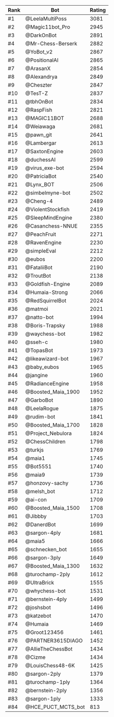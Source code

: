 Rank|Bot|Rating
---|---|---
#1|@LeelaMultiPoss|3081
#2|@Magic11bot_Pro|2945
#3|@DarkOnBot|2891
#4|@Mr-Chess-Berserk|2882
#5|@YoBot_v2|2867
#6|@PositionalAI|2865
#7|@ArasanX|2854
#8|@Alexandrya|2849
#9|@Cheszter|2847
#10|@TesT-Z|2837
#11|@tbhOnBot|2834
#12|@RaspFish|2821
#13|@MAGIC11BOT|2688
#14|@Weiawaga|2681
#15|@pawn_git|2641
#16|@Lambergar|2613
#17|@SaxtonEngine|2603
#18|@duchessAI|2599
#19|@virus_exe-bot|2594
#20|@PatriciaBot|2540
#21|@Lynx_BOT|2506
#22|@simbelmyne-bot|2502
#23|@Cheng-4|2489
#24|@ViolentStockfish|2419
#25|@SleepMindEngine|2380
#26|@Casanchess-NNUE|2355
#27|@PeachFruit|2271
#28|@RavenEngine|2230
#29|@simpleEval|2212
#30|@eubos|2200
#31|@FataliiBot|2190
#32|@TroutBot|2138
#33|@Goldfish-Engine|2089
#34|@Humaia-Strong|2066
#35|@RedSquirrelBot|2024
#36|@matmoi|2021
#37|@natto-bot|1994
#38|@Boris-Trapsky|1988
#39|@waychess-bot|1982
#40|@sseh-c|1980
#41|@TopasBot|1973
#42|@likeawizard-bot|1967
#43|@baby_eubos|1965
#44|@jangine|1960
#45|@RadianceEngine|1958
#46|@Boosted_Maia_1900|1952
#47|@GarboBot|1890
#48|@LeelaRogue|1875
#49|@rudim-bot|1841
#50|@Boosted_Maia_1700|1828
#51|@Project_Nebulora|1824
#52|@ChessChildren|1798
#53|@turkjs|1769
#54|@maia1|1745
#55|@Bot5551|1740
#56|@maia9|1739
#57|@honzovy-sachy|1736
#58|@melsh_bot|1712
#59|@ai-con|1709
#60|@Boosted_Maia_1500|1708
#61|@Jibbby|1703
#62|@DanerdBot|1699
#63|@sargon-4ply|1681
#64|@maia5|1666
#65|@schnecken_bot|1655
#66|@sargon-3ply|1649
#67|@Boosted_Maia_1300|1632
#68|@turochamp-2ply|1612
#69|@UltraBrick|1555
#70|@whychess-bot|1531
#71|@bernstein-4ply|1499
#72|@joshsbot|1496
#73|@katzebot|1470
#74|@Humaia|1469
#75|@Groot123456|1461
#76|@PARTNER3615DIAGO|1452
#77|@AllieTheChessBot|1434
#78|@Cizme|1434
#79|@LouisChess48-6K|1425
#80|@sargon-2ply|1379
#81|@turochamp-1ply|1364
#82|@bernstein-2ply|1356
#83|@sargon-1ply|1333
#84|@HCE_PUCT_MCTS_bot|813
